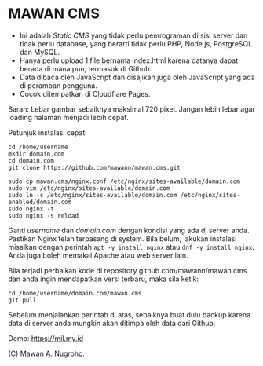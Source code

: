 # MAWAN CMS

* Ini adalah *Static CMS* yang tidak perlu pemrograman di sisi server dan tidak perlu database, yang berarti tidak perlu PHP, Node.js, PostgreSQL dan MySQL.
* Hanya perlu upload 1 file bernama index.html karena datanya dapat berada di mana pun, termasuk di Github.
* Data dibaca oleh JavaScript dan disajikan juga oleh JavaScript yang ada di peramban pengguna.
* Cocok ditempatkan di Cloudflare Pages.

Saran: Lebar gambar sebaiknya maksimal 720 pixel. Jangan lebih lebar agar loading halaman menjadi lebih cepat.

Petunjuk instalasi cepat:
```
cd /home/username
mkdir domain.com
cd domain.com
git clone https://github.com/mawann/mawan.cms.git

sudo cp mawan.cms/nginx.conf /etc/nginx/sites-available/domain.com
sudo vim /etc/nginx/sites-available/domain.com
sudo ln -s /etc/nginx/sites-available/domain.com /etc/nginx/sites-enabled/domain.com
sudo nginx -t
sudo nginx -s reload
```
Ganti *username* dan *domain.com* dengan kondisi yang ada di server anda.  
Pastikan Nginx telah terpasang di system. Bila belum, lakukan instalasi misalkan dengan perintah ```apt -y install nginx``` atau ```dnf -y install nginx```.  
Anda juga boleh memakai Apache atau web server lain.

Bila terjadi perbaikan kode di repository github.com/mawann/mawan.cms dan anda ingin mendapatkan versi terbaru, maka sila ketik:
```
cd /home/username/domain.com/mawan.cms
git pull
```
Sebelum menjalankan perintah di atas, sebaiknya buat dulu backup karena data di server anda mungkin akan ditimpa oleh data dari Github.

Demo: https://mil.my.id

(C) Mawan A. Nugroho. 

